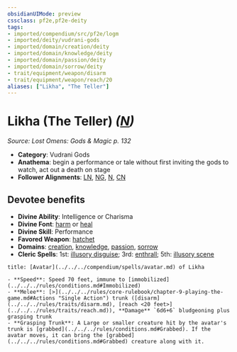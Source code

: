 ```yaml
---
obsidianUIMode: preview
cssclass: pf2e,pf2e-deity
tags:
- imported/compendium/src/pf2e/logm
- imported/deity/vudrani-gods
- imported/domain/creation/deity
- imported/domain/knowledge/deity
- imported/domain/passion/deity
- imported/domain/sorrow/deity
- trait/equipment/weapon/disarm
- trait/equipment/weapon/reach/20
aliases: ["Likha", "The Teller"]
---
```

# Likha (The Teller) *([N](neutral-b1.md))*  
*Source: Lost Omens: Gods & Magic p. 132*  

- **Category**: Vudrani Gods
- **Anathema**: begin a performance or tale without first inviting the gods to watch, act out a death on stage
- **Follower Alignments**: [LN](lawful-neutral-b1.md), [NG](neutral-good-b1.md), [N](neutral-b1.md), [CN](chaotic-neutral-b1.md)

## Devotee benefits

- **Divine Ability**: Intelligence or Charisma
- **Divine Font**: [harm](../../spells/harm.md) or [heal](../../spells/heal.md)
- **Divine Skill**: Performance
- **Favored Weapon**: [hatchet](../../equipment/items/hatchet.md)
- **Domains**: [creation](../domains.md#Creation), [knowledge](../domains.md#Knowledge), [passion](../domains.md#Passion), [sorrow](../domains.md#Sorrow)
- **Cleric Spells**: 1st: [illusory disguise](../../spells/illusory-disguise.md); 3rd: [enthrall](../../spells/enthrall.md); 5th: [illusory scene](../../spells/illusory-scene.md)

```ad-embed-avatar
title: [Avatar](../../../compendium/spells/avatar.md) of Likha

- **Speed**: Speed 70 feet, immune to [immobilized](../../../rules/conditions.md#Immobilized)
- **Melee**: [>](../../../rules/core-rulebook/chapter-9-playing-the-game.md#Actions "Single Action") trunk ([disarm](../../../rules/traits/disarm.md), [reach <20 feet>](../../../rules/traits/reach.md)), **Damage** `6d6+6` bludgeoning plus grasping trunk
- **Grasping Trunk**: A Large or smaller creature hit by the avatar's trunk is [grabbed](../../../rules/conditions.md#Grabbed). If the avatar moves, it can bring the [grabbed](../../../rules/conditions.md#Grabbed) creature along with it.
```
